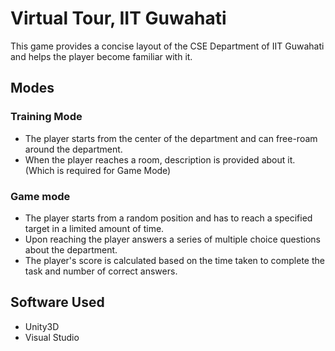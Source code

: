 # Virtual Tour, IIT Guwahati

This game provides a concise layout of the CSE Department of IIT Guwahati and helps the player become familiar with it.

## Modes

### Training Mode
 
 - The player starts from the center of the department and can free-roam around the department.  
 - When the player reaches a room, description is provided about it. (Which is required for Game Mode)

### Game mode

 - The player starts from a random position and has to reach a specified target in a limited amount of time.
 - Upon reaching the player answers a series of multiple choice questions about the department.
 - The player's score is calculated based on the time taken to complete the task and number of correct answers.

## Software Used

 - Unity3D
 - Visual Studio 

